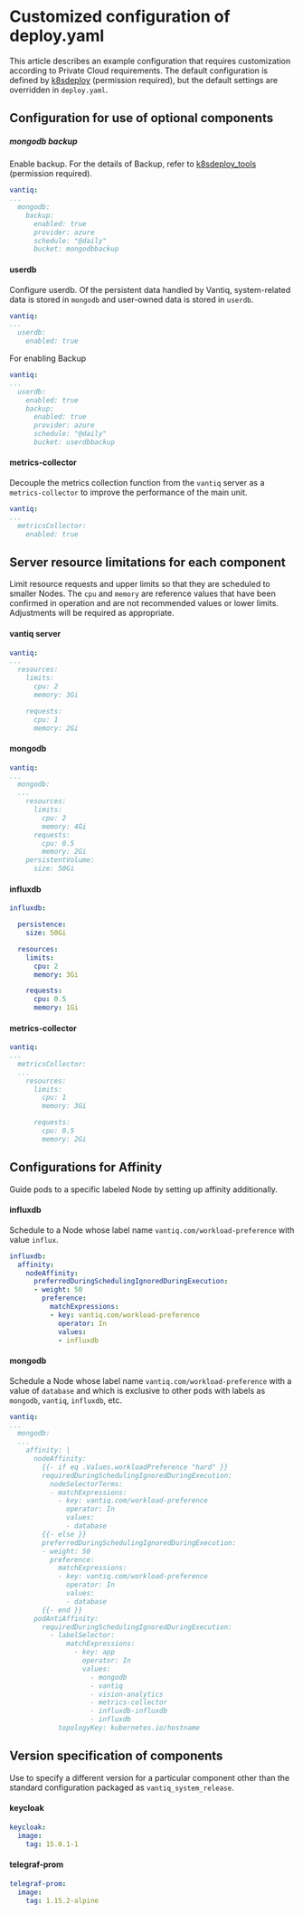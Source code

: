 # Customized configuration of deploy.yaml
This article describes an example configuration that requires customization according to Private Cloud requirements. The default configuration is defined by [k8sdeploy](https://github.com/Vantiq/k8sdeploy) (permission required), but the default settings are overridden in `deploy.yaml`.  


## Configuration for use of optional components  

##### mongodb backup
Enable backup. For the details of Backup, refer to [k8sdeploy_tools](https://github.com/Vantiq/k8sdeploy_tools) (permission required).  

```yaml
vantiq:
...
  mongodb:
    backup:
      enabled: true
      provider: azure
      schedule: "@daily"
      bucket: mongodbbackup
```

#### userdb
Configure userdb. Of the persistent data handled by Vantiq, system-related data is stored in `mongodb` and user-owned data is stored in `userdb`.  

```yaml
vantiq:
...
  userdb:
    enabled: true
```
For enabling Backup   
```yaml
vantiq:
...
  userdb:
    enabled: true
    backup:
      enabled: true
      provider: azure
      schedule: "@daily"
      bucket: userdbbackup
```



#### metrics-collector
Decouple the metrics collection function from the `vantiq` server as a `metrics-collector` to improve the performance of the main unit.   

```yaml
vantiq:
...
  metricsCollector:
    enabled: true
```

## Server resource limitations for each component  
Limit resource requests and upper limits so that they are scheduled to smaller Nodes. The `cpu` and `memory` are reference values that have been confirmed in operation and are not recommended values or lower limits.
Adjustments will be required as appropriate.  

#### vantiq server

```yaml
vantiq:
...
  resources:
    limits:
      cpu: 2
      memory: 3Gi

    requests:
      cpu: 1
      memory: 2Gi
```

#### mongodb
```yaml
vantiq:
...
  mongodb:
  ...
    resources:
      limits:
        cpu: 2
        memory: 4Gi
      requests:
        cpu: 0.5
        memory: 2Gi
    persistentVolume:
      size: 50Gi
```

#### influxdb
```yaml
influxdb:

  persistence:
    size: 50Gi

  resources:
    limits:
      cpu: 2
      memory: 3Gi

    requests:
      cpu: 0.5
      memory: 1Gi
```

#### metrics-collector
```yaml
vantiq:
...
  metricsCollector:
  ...
    resources:
      limits:
        cpu: 1
        memory: 3Gi

      requests:
        cpu: 0.5
        memory: 2Gi
```

## Configurations for Affinity  
Guide pods to a specific labeled Node by setting up affinity additionally.  

#### influxdb

Schedule to a Node whose label name `vantiq.com/workload-preference` with value `influx`.  


```yaml
influxdb:
  affinity:
    nodeAffinity:
      preferredDuringSchedulingIgnoredDuringExecution:
      - weight: 50
        preference:
          matchExpressions:
          - key: vantiq.com/workload-preference
            operator: In
            values:
            - influxdb
  ```

#### mongodb

Schedule a Node whose label name `vantiq.com/workload-preference` with a value of `database` and which is exclusive to other pods with labels as `mongodb`, `vantiq`, `influxdb`, etc.  

```yaml
vantiq:
...
  mongodb:
  ...
    affinity: |
      nodeAffinity:
        {{- if eq .Values.workloadPreference "hard" }}
        requiredDuringSchedulingIgnoredDuringExecution:
          nodeSelectorTerms:
          - matchExpressions:
            - key: vantiq.com/workload-preference
              operator: In
              values:
              - database
        {{- else }}
        preferredDuringSchedulingIgnoredDuringExecution:
        - weight: 50
          preference:
            matchExpressions:
            - key: vantiq.com/workload-preference
              operator: In
              values:
              - database
        {{- end }}
      podAntiAffinity:
        requiredDuringSchedulingIgnoredDuringExecution:
          - labelSelector:
              matchExpressions:
                - key: app
                  operator: In
                  values:
                    - mongodb
                    - vantiq
                    - vision-analytics
                    - metrics-collector
                    - influxdb-influxdb
                    - influxdb
            topologyKey: kubernetes.io/hostname
```

## Version specification of components  
Use to specify a different version for a particular component other than the standard configuration packaged as `vantiq_system_release`.  

#### keycloak

```yaml
keycloak:
  image:
    tag: 15.0.1-1
```

#### telegraf-prom
```yaml
telegraf-prom:
  image:
    tag: 1.15.2-alpine
```
